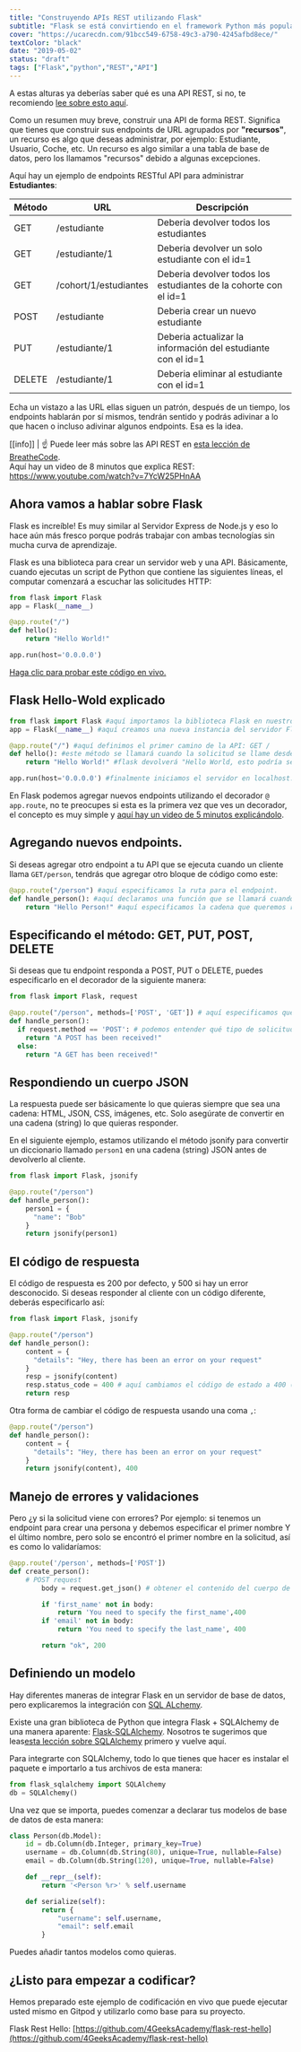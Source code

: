 ```yaml
---
title: "Construyendo APIs REST utilizando Flask"
subtitle: "Flask se está convirtiendo en el framework Python más popular (si es que aún no lo es), aprende cómo construir API REST de la forma REST"
cover: "https://ucarecdn.com/91bcc549-6758-49c3-a790-4245afbd8ece/"
textColor: "black"
date: "2019-05-02"
status: "draft"
tags: ["Flask","python","REST","API"]
---
```


A estas alturas ya deberías saber qué es una API REST, si no, te recomiendo [lee sobre esto aquí](http://content.breatheco.de/lesson/understanding-rest-apis).

Como un resumen muy breve, construir una API de forma REST. Significa que tienes que construir sus endpoints de URL agrupados por **"recursos"**, un recurso es algo que deseas administrar, por ejemplo: Estudiante, Usuario, Coche, etc. Un recurso es algo similar a una tabla de base de datos, pero los llamamos "recursos" debido a algunas excepciones.

Aquí hay un ejemplo de endpoints RESTful API para administrar **Estudiantes**:

| Método | URL | Descripción |
| ------ | --- | ----------- |
| GET    | /estudiante | Deberia devolver todos los estudiantes |
| GET    | /estudiante/1 | Deberia devolver un solo estudiante con el id=1 |
| GET    | /cohort/1/estudiantes | Deberia devolver todos los estudiantes de la cohorte con el id=1 |
| POST   | /estudiante | Deberia crear un nuevo estudiante |
| PUT    | /estudiante/1 | Deberia actualizar la información del estudiante con el id=1 |
| DELETE | /estudiante/1 | Deberia eliminar al estudiante con el id=1 |

Echa un vistazo a las URL ellas siguen un patrón, después de un tiempo, los endpoints hablarán por sí mismos, tendrán sentido y podrás adivinar a lo que hacen o incluso adivinar algunos endpoints. Esa es la idea.

[[info]]
| :point_up: Puede leer más sobre las API REST en [esta lección de BreatheCode](http://content.breatheco.de/lesson/understanding-rest-apis).<br /> Aquí hay un video de 8 minutos que explica REST: https://www.youtube.com/watch?v=7YcW25PHnAA

## Ahora vamos a hablar sobre Flask

Flask es increíble! Es muy similar al Servidor Express de Node.js y eso lo hace aún más fresco porque podrás trabajar con ambas tecnologías sin mucha curva de aprendizaje.

Flask es una biblioteca para crear un servidor web y una API. Básicamente, cuando ejecutas un script de Python que contiene las siguientes líneas, el computar comenzará a escuchar las solicitudes HTTP:

```py
from flask import Flask
app = Flask(__name__)

@app.route("/")
def hello():
    return "Hello World!"

app.run(host='0.0.0.0')
```
[Haga clic para probar este código en vivo.](https://repl.it/@4GeeksAcademy/Flask-Hello-World)


## Flask Hello-Wold explicado

```py
from flask import Flask #aquí importamos la biblioteca Flask en nuestro archivo.
app = Flask(__name__) #aquí creamos una nueva instancia del servidor Flask.

@app.route("/") #aquí definimos el primer camino de la API: GET /
def hello(): #este método se llamará cuando la solicitud se llame desde cualquier cliente
    return "Hello World!" #flask devolverá "Hello World, esto podría ser una cadena HTML o una cadena JSON.

app.run(host='0.0.0.0') #finalmente iniciamos el servidor en localhost.
```

En Flask podemos agregar nuevos endpoints utilizando el decorador `@ app.route`, no te preocupes si esta es la primera vez que ves un decorador, el concepto es muy simple y [aquí hay un video de 5 minutos explicándolo](https://www.youtube.com/watch?v=7ipNLN9y-nc).

## Agregando nuevos endpoints.

Si deseas agregar otro endpoint a tu API que se ejecuta cuando un cliente llama `GET/person`, tendrás que agregar otro bloque de código como este:

```py
@app.route("/person") #aquí especificamos la ruta para el endpoint.
def handle_person(): #aquí declaramos una función que se llamará cuando se realice una solicitud a esa url
    return "Hello Person!" #aquí especificamos la cadena que queremos responder al cliente.
```

## Especificando el método: GET, PUT, POST, DELETE

Si deseas que tu endpoint responda a POST, PUT o DELETE, puedes especificarlo en el decorador de la siguiente manera:

```py
from flask import Flask, request

@app.route("/person", methods=['POST', 'GET']) # aquí especificamos que estos endpoints aceptan solicitudes POST y GET.
def handle_person():
  if request.method == 'POST': # podemos entender qué tipo de solicitud estamos manejando usando un condicional
    return "A POST has been received!"
  else:
    return "A GET has been received!"
```

## Respondiendo un cuerpo JSON

La respuesta puede ser básicamente lo que quieras siempre que sea una cadena: HTML, JSON, CSS, imágenes, etc. Solo asegúrate de convertir en una cadena (string) lo que quieras responder.

En el siguiente ejemplo, estamos utilizando el método jsonify para convertir un diccionario llamado `person1` en una cadena (string) JSON antes de devolverlo al cliente.

```py
from flask import Flask, jsonify

@app.route("/person")
def handle_person():
    person1 = {
      "name": "Bob"
    }
    return jsonify(person1)
```

## El código de respuesta

El código de respuesta es 200 por defecto, y 500 si hay un error desconocido. Si deseas responder al cliente con un código diferente, deberás especificarlo así:

```py
from flask import Flask, jsonify

@app.route("/person")
def handle_person():
    content = {
      "details": "Hey, there has been an error on your request"
    }
    resp = jsonify(content)
    resp.status_code = 400 # aquí cambiamos el código de estado a 400 (código típico para errores de solicitud)
    return resp
```

Otra forma de cambiar el código de respuesta usando una coma `,`:

```py
@app.route("/person")
def handle_person():
    content = {
      "details": "Hey, there has been an error on your request"
    }
    return jsonify(content), 400
```

## Manejo de errores y validaciones

Pero ¿y si la solicitud viene con errores? Por ejemplo: si tenemos un endpoint para crear una persona y debemos especificar el primer nombre Y el último nombre, pero solo se encontró el primer nombre en la solicitud, así es como lo validaríamos:

```py
@app.route('/person', methods=['POST'])
def create_person():
    # POST request
        body = request.get_json() # obtener el contenido del cuerpo de la solicitud

        if 'first_name' not in body:
            return 'You need to specify the first_name',400
        if 'email' not in body:
            return 'You need to specify the last_name', 400

        return "ok", 200
```

## Definiendo un modelo

Hay diferentes maneras de integrar Flask en un servidor de base de datos, pero explicaremos la integración con [SQL ALchemy](http://content.breatheco.de/lesson/everything-you-need-to-start-using-sqlalchemy).

Existe una gran biblioteca de Python que integra Flask + SQLAlchemy de una manera aparente: [Flask-SQLAlchemy](https://github.com/pallets/flask-sqlalchemy). Nosotros te sugerimos que leas[esta lección sobre SQLAlchemy](https://content.breatheco.de/lesson/everything-you-need-to-start-using-sqlalchemy) primero y vuelve aquí.

Para integrarte con SQLAlchemy, todo lo que tienes que hacer es instalar el paquete e importarlo a tus archivos de esta manera:
```py
from flask_sqlalchemy import SQLAlchemy
db = SQLAlchemy()
```

Una vez que se importa, puedes comenzar a declarar tus modelos de base de datos de esta manera:

```py
class Person(db.Model):
    id = db.Column(db.Integer, primary_key=True)
    username = db.Column(db.String(80), unique=True, nullable=False)
    email = db.Column(db.String(120), unique=True, nullable=False)

    def __repr__(self):
        return '<Person %r>' % self.username

    def serialize(self):
        return {
            "username": self.username,
            "email": self.email
        }
  ```

 Puedes añadir tantos modelos como quieras.

## ¿Listo para empezar a codificar?

Hemos preparado este ejemplo de codificación en vivo que puede ejecutar usted mismo en Gitpod y utilizarlo como base para su proyecto.

Flask Rest Hello: [https://github.com/4GeeksAcademy/flask-rest-hello](https://github.com/4GeeksAcademy/flask-rest-hello)
